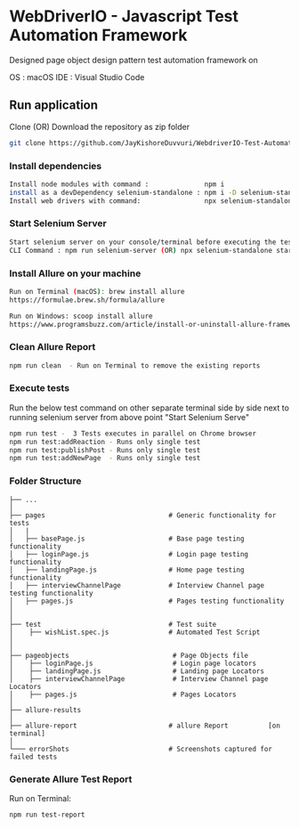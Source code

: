 # WebDriverIO - Javascript Test Automation Framework

Designed page object design pattern test automation framework on

OS : macOS
IDE : Visual Studio Code

## Run application
Clone (OR) Download the repository as zip folder
```bash
git clone https://github.com/JayKishoreDuvvuri/WebdriverIO-Test-Automation-Framework.git 
```

### Install dependencies
```bash
Install node modules with command :              npm i
install as a devDependency selenium-standalone : npm i -D selenium-standalone
Install web drivers with command:                npx selenium-standalone install 
```


### Start Selenium Server
```bash
Start selenium server on your console/terminal before executing the tests 
CLI Command : npm run selenium-server (OR) npx selenium-standalone start
```


### Install Allure on your machine 
```bash
Run on Terminal (macOS): brew install allure 
https://formulae.brew.sh/formula/allure

Run on Windows: scoop install allure
https://www.programsbuzz.com/article/install-or-uninstall-allure-framework-command-line-windows-os
```


### Clean Allure Report
```bash
npm run clean  - Run on Terminal to remove the existing reports
```


### Execute tests
Run the below test command on other separate terminal side by side next to running selenium server from above point "Start Selenium Serve" 
```bash
npm run test -  3 Tests executes in parallel on Chrome browser
npm run test:addReaction - Runs only single test
npm run test:publishPost - Runs only single test 
npm run test:addNewPage  - Runs only single test                 
```


### Folder Structure

    ├── ...
    │
    ├── pages                               # Generic functionality for tests
    │   |
    │   ├── basePage.js                     # Base page testing functionality
    │   ├── loginPage.js                    # Login page testing functionality
    │   ├── landingPage.js                  # Home page testing functionality
    │   ├── interviewChannelPage            # Interview Channel page testing functionality
    │   ├── pages.js                        # Pages testing functionality
    │
    │ 
    ├── test                                # Test suite
    │    ├── wishList.spec.js               # Automated Test Script
    │
    │
    ├── pageobjects                          # Page Objects file
    │    ├── loginPage.js                    # Login page locators
    │    ├── landingPage.js                  # Landing page Locators
    │    ├── interviewChannelPage            # Interview Channel page Locators
    │    ├── pages.js                        # Pages Locators
    │
    ├── allure-results                     
    │
    ├── allure-report                       # allure Report          [on terminal]
    │
    └─── errorShots                         # Screenshots captured for failed tests


### Generate Allure Test Report
Run on Terminal:
```bash
npm run test-report
```
